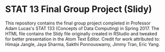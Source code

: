 # STAT 13 Final Group Project (Slidy)
This repository contains the final group project completed in Professor Adam Lucas's STAT 133 (Concepts of Data Computing) in Spring 2017.
The HTML file contains the Slidy file originally created in RStudio and tweaked for better presentation in the Atom Text Editor.
Credit for work attributed to: Himaja Jangle, Jaya Sharma, Sakthi Ponnouswamy, Jimmy Tran, Eric Yang.
